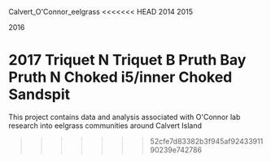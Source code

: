 Calvert_O'Connor_eelgrass
<<<<<<< HEAD
2014
2015


2016


2017
Triquet N
Triquet B
Pruth Bay
Pruth N
Choked i5/inner
Choked Sandspit
=======

This project contains data and analysis associated with O'Connor lab research into eelgrass communities around Calvert Island

>>>>>>> 52cfe7d83382b3f945af9243391190239e742786

